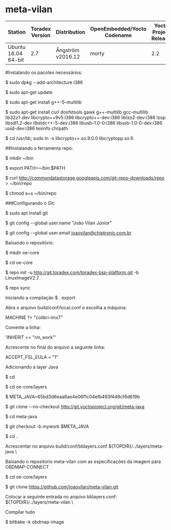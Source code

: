 # meta-vilan
|         Station       |Toradex Version|   Distribution  |OpenEmbedded/Yocto Codename|Yocto Project Release|
|-----------------------|---------------|-----------------|---------------------------|---------------------|
|  Ubuntu 16.04 64-bit  |      2.7      |Ångström v2016.12|          morty            |         2.2         |



#Instalando os pacotes necessários:

$ sudo dpkg --add-architecture i386

$ sudo apt-get update

$ sudo apt-get install g++-5-multilib

$ sudo apt-get install curl dosfstools gawk g++-multilib gcc-multilib lib32z1-dev libcrypto++9v5:i386 libcrypto++-dev:i386 liblzo2-dev:i386 lzop libsdl1.2-dev libstdc++-5-dev:i386 libusb-1.0-0:i386 libusb-1.0-0-dev:i386 uuid-dev:i386 texinfo chrpath

$ cd /usr/lib; sudo ln -s libcrypto++.so.9.0.0 libcryptopp.so.6



##Instalando a ferramenta repo:

$ mkdir ~/bin

$ export PATH=~/bin:$PATH

$ curl http://commondatastorage.googleapis.com/git-repo-downloads/repo > ~/bin/repo

$ chmod a+x ~/bin/repo



###Configurando o Git:

$ sudo apt install git

$ git config --global user.name "João Vilan Júnior"

$ git config --global user.email joaovilan@chiptronic.com.br



Baixando o repositório:

$ mkdir oe-core

$ cd oe-core

$ repo init -u http://git.toradex.com/toradex-bsp-platform.git -b LinuxImageV2.7

$ repo sync



Iniciando a compilação
$ . export



Abra o arquivo build/conf/local.conf e escolha a máquina:

MACHINE ?= "colibri-imx7"



Comente a linha:

'INHERIT += "rm_work"'



Acrescente no final do arquivo a seguinte linha:

ACCEPT_FSL_EULA = "1"



Adicionando a layer Java

$ cd

$ cd oe-core/layers

$ META_JAVA=65bd3d6eaa6ae4e06f1c04efb493f448cf6d619b 

$ git clone --no-checkout http://git.yoctoproject.org/git/meta-java

$ cd meta-java

$ git checkout -b mywork $META_JAVA

$ cd ..



Acrescentar no arquivo build/conf/bblayers.conf
${TOPDIR}/../layers/meta-java \



Baixando o repositorio meta-vilan com as especificações da imagem para OBDMAP-CONNECT

$ cd oe-core/layers

$ git clone https://github.com/joaovilan/meta-vilan.git



Colocar a seguinte entrada no arquivo bblayers.conf:
${TOPDIR}/../layers/meta-vilan \



Compilar tudo

$ bitbake -k obdmap-image
